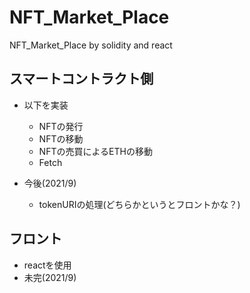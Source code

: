 # NFT_Market_Place
NFT_Market_Place by solidity and react

## スマートコントラクト側
- 以下を実装
  - NFTの発行  
  - NFTの移動
  - NFTの売買によるETHの移動
  - Fetch
  
- 今後(2021/9)
  - tokenURIの処理(どちらかというとフロントかな？)
  
## フロント
- reactを使用
- 未完(2021/9)
